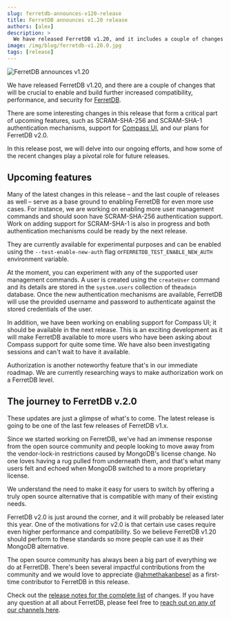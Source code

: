 ```yaml
---
slug: ferretdb-announces-v120-release
title: FerretDB announces v1.20 release
authors: [alex]
description: >
  We have released FerretDB v1.20, and it includes a couple of changes that will be crucial to enable and build further increased compatibility, performance, and security for FerretDB.
image: /img/blog/ferretdb-v1.20.0.jpg
tags: [release]
---
```


![FerretDB announces v1.20](/img/blog/ferretdb-v1.20.jpg)

We have released FerretDB v1.20, and there are a couple of changes that will be crucial to enable and build further increased compatibility, performance, and security for [FerretDB](https://www.ferretdb.com/).

<!--truncate-->

There are some interesting changes in this release that form a critical part of upcoming features, such as SCRAM-SHA-256 and SCRAM-SHA-1 authentication mechanisms, support for [Compass UI](https://www.mongodb.com/products/tools/compass), and our plans for FerretDB v2.0.

In this release post, we will delve into our ongoing efforts, and how some of the recent changes play a pivotal role for future releases.

## Upcoming features

Many of the latest changes in this release – and the last couple of releases as well – serve as a base ground to enabling FerretDB for even more use cases.
For instance, we are working on enabling more user management commands and should soon have SCRAM-SHA-256 authentication support.
Work on adding support for SCRAM-SHA-1 is also in progress and both authentication mechanisms could be ready by the next release.

They are currently available for experimental purposes and can be enabled using the `--test-enable-new-auth` flag or`FERRETDB_TEST_ENABLE_NEW_AUTH` environment variable.

At the moment, you can experiment with any of the supported user management commands.
A user is created using the `createUser` command and its details are stored in the `system.users` collection of the`admin` database.
Once the new authentication mechanisms are available, FerretDB will use the provided username and password to authenticate against the stored credentials of the user.

In addition, we have been working on enabling support for Compass UI; it should be available in the next release.
This is an exciting development as it will make FerretDB available to more users who have been asking about Compass support for quite some time.
We have also been investigating sessions and can't wait to have it available.

Authorization is another noteworthy feature that's in our immediate roadmap.
We are currently researching ways to make authorization work on a FerretDB level.

## The journey to FerretDB v.2.0

These updates are just a glimpse of what's to come.
The latest release is going to be one of the last few releases of FerretDB v1.x.

Since we started working on FerretDB, we've had an immense response from the open source community and people looking to move away from the vendor-lock-in restrictions caused by MongoDB's license change.
No one loves having a rug pulled from underneath them, and that's what many users felt and echoed when MongoDB switched to a more proprietary license.

We understand the need to make it easy for users to switch by offering a truly open source alternative that is compatible with many of their existing needs.

FerretDB v2.0 is just around the corner, and it will probably be released later this year.
One of the motivations for v2.0 is that certain use cases require even higher performance and compatibility.
So we believe FerretDB v1.20 should perform to these standards so more people can use it as their MongoDB alternative.

The open source community has always been a big part of everything we do at FerretDB.
There's been several impactful contributions from the community and we would love to appreciate @[ahmethakanbesel](https://github.com/ahmethakanbesel) as a first-time contributor to FerretDB in this release.

Check out the [release notes for the complete list](https://github.com/FerretDB/FerretDB/releases/tag/v1.20.1) of changes.
If you have any question at all about FerretDB, please feel free to [reach out on any of our channels here](https://docs.ferretdb.io/#community).
